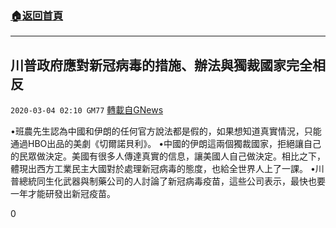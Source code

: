 ###  [:house:返回首頁](https://github.com/ourhimalayas/txt)
---

## 川普政府應對新冠病毒的措施、辦法與獨裁國家完全相反
`2020-03-04 02:10 GM77` [轉載自GNews](https://gnews.org/zh-hant/130796/)

•班農先生認為中國和伊朗的任何官方說法都是假的，如果想知道真實情況，只能通過HBO出品的美劇《切爾諾貝利》。
•中國的伊朗這兩個獨裁國家，拒絕讓自己的民眾做決定。美國有很多人傳達真實的信息，讓美國人自己做決定。相比之下，體現出西方工業民主大國對於處理新冠病毒的態度，也給全世界人上了一課。
•川普總統同生化武器與制藥公司的人討論了新冠病毒疫苗，這些公司表示，最快也要一年才能研發出新冠疫苗。

0
